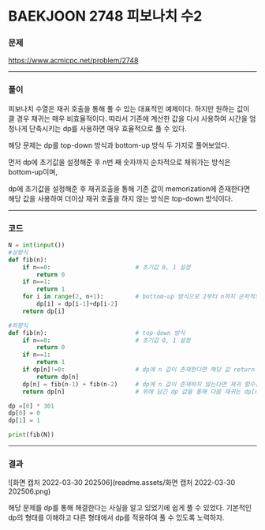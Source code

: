 # BAEKJOON 2748 피보나치 수2

### 문제 

https://www.acmicpc.net/problem/2748

<hr>


### 풀이

피보나치 수열은 재귀 호출을 통해 풀 수 있는 대표적인 예제이다. 하지만 원하는 값이 클 경우 재귀는 매우 비효율적이다. 따라서 기존에 계산한 값을 다시 사용하여 시간을 엄청나게 단축시키는 dp를 사용하면 매우 효율적으로 풀 수 있다.

해당 문제는 dp를 top-down 방식과 bottom-up 방식 두 가지로 풀어보았다.

먼저 dp에 초기값을 설정해준 후 n번 째 숫자까지 순차적으로 채워가는 방식은 bottom-up이며,

dp에 초기값을 설정해준 후 재귀호출을 통해 기존 값이 memorization에 존재한다면 해당 값을 사용하여 더이상 재귀 호출을 하지 않는 방식은 top-down 방식이다.

<hr>


### 코드

```python
N = int(input())
#상향식
def fib(n):
    if n==0:                        # 초기값 0, 1 설정
        return 0
    if n==1:
        return 1
    for i in range(2, n+1):         # bottom-up 방식으로 2부터 n까지 순차적으로 dp를 채워감, 이떄 해당 값은 기존에 계산 해놓은 값을 이용하여 계산
        dp[i] = dp[i-1]+dp[i-2]
    return dp[i]

#하향식
def fib(n):                         # top-down 방식
    if n==0:                        # 초기값 0, 1 설정
        return 0
    if n==1:
        return 1
    if dp[n]!=0:                    # dp에 n 값이 존재한다면 해당 값 return
        return dp[n]
    dp[n] = fib(n-1) + fib(n-2)     # dp에 n 값이 존재하지 않는다면 재귀 함수를 호출해서 해당 결과를 dp에 담아줌
    return dp[n]                    # 위에 담긴 dp 값을 통해 다음 재귀는 dp[n] 을 return함으로 한 번 했던 재귀 호출은 다시 하지 않음

dp =[0] * 301
dp[0] = 0
dp[1] = 1

print(fib(N))
```

<hr>


### 결과

![화면 캡처 2022-03-30 202506](readme.assets/화면 캡처 2022-03-30 202506.png)

해당 문제를 dp를 통해 해결한다는 사실을 알고 있었기에 쉽게 풀 수 있었다. 기본적인 dp의 형태를 이해하고 다른 형태에서 dp를 적용하여 풀 수 있도록 노력하자.